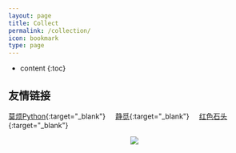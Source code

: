 ```yaml
---
layout: page
title: Collect
permalink: /collection/
icon: bookmark
type: page
---
```


* content
{:toc}

## 友情链接

[莫烦Python](https://morvanzhou.github.io/){:target="_blank"} &nbsp;&nbsp;&nbsp; [静觅](https://cuiqingcai.com/){:target="_blank"} &nbsp;&nbsp;&nbsp; [红色石头](http://redstonewill.com/){:target="_blank"}

<center class="half">
    <img src="{{ "/asserts/img/cover/04.jpg" | prepend: site.baseurl }}"/>
</center>





